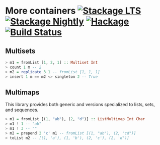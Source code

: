 # More containers [![Stackage LTS](https://stackage.org/package/more-containers/badge/lts)](https://stackage.org/lts/package/more-containers) [![Stackage Nightly](https://stackage.org/package/more-containers/badge/nightly)](https://stackage.org/nightly/package/more-containers) [![Hackage](https://img.shields.io/hackage/v/more-containers.svg)](https://hackage.haskell.org/package/more-containers) [![Build Status](https://travis-ci.org/mtth/more-containers.svg?branch=master)](https://travis-ci.org/mtth/more-containers)

## Multisets

```haskell
> m1 = fromList [1, 2, 1] :: Multiset Int
> count 1 m -- 2
> m2 = replicate 3 1 -- fromList [1, 1, 1]
> insert 1 m == m2 <> singleton 2 -- True
```

## Multimaps

This library provides both generic and versions specialized to lists, sets, and
sequences.

```haskell
> m1 = fromList [(1, "ab"), (2, "d")] :: ListMultimap Int Char
> m1 ! 1 -- "ab"
> m1 ! 3 -- ""
> m2 = prepend 2 'c' m1 -- fromList [(1, "ab"), (2, "cd")]
> toList m2 -- [(1, 'a'), (1, 'b'), (2, 'c'), (2, 'd')]
```
